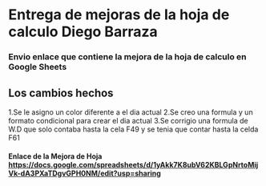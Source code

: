 # Entrega de mejoras de la hoja de calculo Diego Barraza

### Envio enlace que contiene la mejora de la hoja de calculo en Google Sheets

## Los cambios hechos
1.Se le asigno un color diferente a el dia actual
2.Se creo una formula y un formato condicional para crear el dia actual
3.Se corrigio una formula de W.D que solo contaba hasta la cela F49 y se tenia que contar hasta la celda F61
#### Enlace de la Mejora de Hoja https://docs.google.com/spreadsheets/d/1yAkk7K8ubV62KBLGpNrtoMijVk-dA3PXaTDgvGPH0NM/edit?usp=sharing
